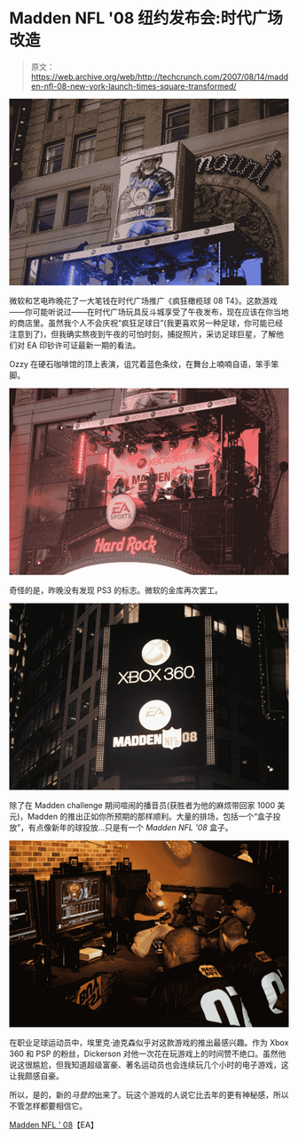# Madden NFL '08 纽约发布会:时代广场改造

> 原文：<https://web.archive.org/web/http://techcrunch.com/2007/08/14/madden-nfl-08-new-york-launch-times-square-transformed/>

[![m3.jpg](img/f9ee9a390993731b724e701a576d3653.png)](https://web.archive.org/web/20140812040726/http://tctechcrunch2011.files.wordpress.com/2007/08/m3.jpg "m3.jpg")

微软和艺电昨晚花了一大笔钱在时代广场推广《疯狂橄榄球 08 T4》。这款游戏——你可能听说过——在时代广场玩具反斗城享受了午夜发布，现在应该在你当地的商店里。虽然我个人不会庆祝“疯狂足球日”(我更喜欢另一种足球，你可能已经注意到了)，但我确实熬夜到午夜的可怕时刻，捕捉照片，采访足球巨星，了解他们对 EA 印钞许可证最新一期的看法。

Ozzy 在硬石咖啡馆的顶上表演，诅咒着蓝色条纹，在舞台上喃喃自语，笨手笨脚。

[![m5.jpg](img/ff9545a56f7c640c963e85bc74859090.png)](https://web.archive.org/web/20140812040726/http://tctechcrunch2011.files.wordpress.com/2007/08/m5.jpg "m5.jpg")

奇怪的是，昨晚没有发现 PS3 的标志。微软的金库再次罢工。

[![m2.jpg](img/f1977afdf17d544d76b13731cfe5c2b0.png)](https://web.archive.org/web/20140812040726/http://tctechcrunch2011.files.wordpress.com/2007/08/m2.jpg "m2.jpg")

除了在 Madden challenge 期间喧闹的播音员(获胜者为他的麻烦带回家 1000 美元)，Madden 的推出正如你所预期的那样顺利。大量的排场，包括一个“盒子投放”，有点像新年的球投放…只是有一个 *Madden NFL '08* 盒子。

[![m1.jpg](img/ed1c774ec9845bf6ed9751d144a06b67.png)](https://web.archive.org/web/20140812040726/http://tctechcrunch2011.files.wordpress.com/2007/08/m1.jpg "m1.jpg")

在职业足球运动员中，埃里克·迪克森似乎对这款游戏的推出最感兴趣。作为 Xbox 360 和 PSP 的粉丝，Dickerson 对他一次花在玩游戏上的时间赞不绝口。虽然他说这很尴尬，但我知道超级富豪、著名运动员也会连续玩几个小时的电子游戏，这让我颇感自豪。

所以，是的，新的*马登的*出来了。玩这个游戏的人说它比去年的更有神秘感，所以不管怎样都要相信它。

[Madden NFL ' 08](https://web.archive.org/web/20140812040726/http://www.easports.com/maddennfl/home.jsp)【EA】
